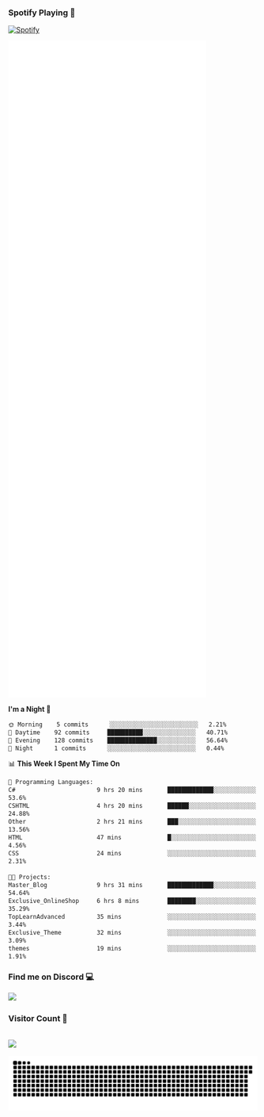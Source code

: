 ### Spotify Playing 🎵
[![Spotify](https://spotify-livestats-callme-milad.vercel.app/api/spotify)](https://open.spotify.com/user/314mrt6dxn5cqoxklh3thbwlr6by)

<img align="center" src="/github-metrics.svg" alt="Metrics" width="400">

<!--START_SECTION:waka-->
**I'm a Night 🦉** 

```text
🌞 Morning    5 commits      ░░░░░░░░░░░░░░░░░░░░░░░░░   2.21% 
🌆 Daytime    92 commits     ██████████░░░░░░░░░░░░░░░   40.71% 
🌃 Evening    128 commits    ██████████████░░░░░░░░░░░   56.64% 
🌙 Night      1 commits      ░░░░░░░░░░░░░░░░░░░░░░░░░   0.44%

```


📊 **This Week I Spent My Time On** 

```text
💬 Programming Languages: 
C#                       9 hrs 20 mins       █████████████░░░░░░░░░░░░   53.6% 
CSHTML                   4 hrs 20 mins       ██████░░░░░░░░░░░░░░░░░░░   24.88% 
Other                    2 hrs 21 mins       ███░░░░░░░░░░░░░░░░░░░░░░   13.56% 
HTML                     47 mins             █░░░░░░░░░░░░░░░░░░░░░░░░   4.56% 
CSS                      24 mins             ░░░░░░░░░░░░░░░░░░░░░░░░░   2.31%

🐱‍💻 Projects: 
Master_Blog              9 hrs 31 mins       █████████████░░░░░░░░░░░░   54.64% 
Exclusive_OnlineShop     6 hrs 8 mins        ████████░░░░░░░░░░░░░░░░░   35.29% 
TopLearnAdvanced         35 mins             ░░░░░░░░░░░░░░░░░░░░░░░░░   3.44% 
Exclusive_Theme          32 mins             ░░░░░░░░░░░░░░░░░░░░░░░░░   3.09% 
themes                   19 mins             ░░░░░░░░░░░░░░░░░░░░░░░░░   1.91%

```


<!--END_SECTION:waka-->

### Find me on Discord 💻
<a href="https://discord.gg/t35EjYprS6" rel="nofollow"> 
  <img src="https://discord.c99.nl/widget/theme-3/977957889358573609.png" data-canonical-src="https://discord.c99.nl/widget/theme-3/977957889358573609.png" style="max-width: 100%;"></a>

### Visitor Count 🔢
<p align="left"> 
  <br>
  <img src="https://profile-counter.glitch.me/callme-devil/count.svg" />
</p>

<img src="https://github.com/callme-devil/callme-devil/blob/output/github-contribution-grid-snake.svg" alt="snake" style="max-width: 100%;">
